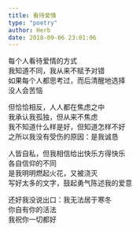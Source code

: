 ```yaml
---  
title: 看待爱情  
type: "poetry"  
author: Herb  
date: 2018-09-06 23:01:06  
---  
```

每个人看待爱情的方式  
我知道不同，我从来不赋予对错  
如果每个人都思考过，而后清醒地选择  
没人会苦恼  

但恰恰相反，人人都在焦虑之中  
我承认我孤独，但从来不焦虑  
我不知道什么样是好，但知道怎样不好  
之所以我没有受伤的原因：是我诚恳  

人皆自私，但我相信给出快乐方得快乐  
各自信仰的不同  
是我明明燃起火花，又被浇灭  
写好太多的文字，鼓起勇气陈述我的爱意  

还好我没说出口：我无法居于寒冬  
你自有你的活法  
我祝你一切都好
